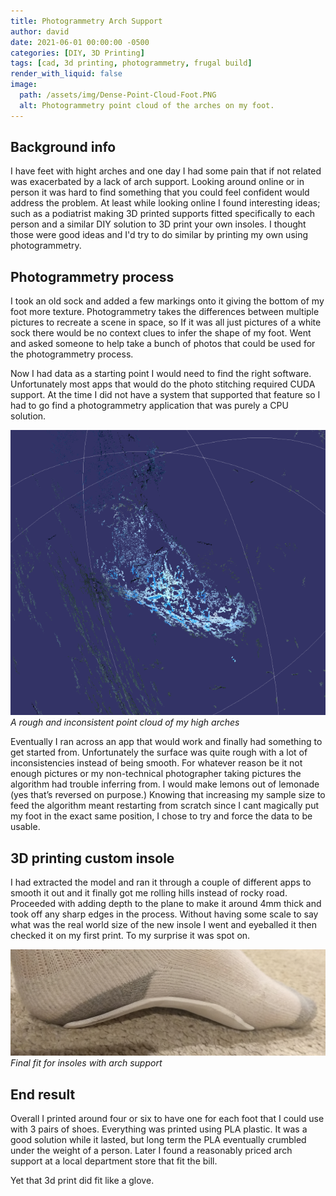 ```yaml
---
title: Photogrammetry Arch Support
author: david
date: 2021-06-01 00:00:00 -0500
categories: [DIY, 3D Printing]
tags: [cad, 3d printing, photogrammetry, frugal build]
render_with_liquid: false
image:
  path: /assets/img/Dense-Point-Cloud-Foot.PNG
  alt: Photogrammetry point cloud of the arches on my foot.
---
```


## Background info

I have feet with hight arches and one day I had some pain that if not related was exacerbated by a lack of arch support. Looking around online or in person it was hard to find something that you could feel confident would address the problem. At least while looking online I found interesting ideas; such as a podiatrist making 3D printed supports fitted specifically to each person and a similar DIY solution to 3D print your own insoles. I thought those were good ideas and I'd try to do similar by printing my own using photogrammetry.

## Photogrammetry process

I took an old sock and added a few markings onto it giving the bottom of my foot more texture. Photogrammetry takes the differences between multiple pictures to recreate a scene in space, so If it was all just pictures of a white sock there would be no context clues to infer the shape of my foot. Went and asked someone to help take a bunch of photos that could be used for the photogrammetry process.

Now I had data as a starting point I would need to find the right software. Unfortunately most apps that would do the photo stitching required CUDA support. At the time I did not have a system that supported that feature so I had to go find a photogrammetry application that was purely a CPU solution.

![Rough Point Cloud Of My Foot](/assets/img/Dense-Point-Cloud-Foot.PNG)
_A rough and inconsistent point cloud of my high arches_

Eventually I ran across an app that would work and finally had something to get started from. Unfortunately the surface was quite rough with a lot of inconsistencies instead of being smooth. For whatever reason be it not enough pictures or my non-technical photographer taking pictures the algorithm had trouble inferring from. I would make lemons out of lemonade (yes that’s reversed on purpose.) Knowing that increasing my sample size to feed the algorithm meant restarting from scratch since I cant magically put my foot in the exact same position, I chose to try and force the data to be usable.

## 3D printing custom insole

I had extracted the model and ran it through a couple of different apps to smooth it out and it finally got me rolling hills instead of rocky road. Proceeded with adding depth to the plane to make it around 4mm thick and took off any sharp edges in the process. Without having some scale to say what was the real world size of the new insole I went and eyeballed it then checked it on my first print. To my surprise it was spot on.

![Arch Support Good Fit](/assets/img/Arch-Support.jpg)
_Final fit for insoles with arch support_

## End result

Overall I printed around four or six to have one for each foot that I could use with 3 pairs of shoes. Everything was printed using PLA plastic. It was a good solution while it lasted, but long term the PLA eventually crumbled under the weight of a person. Later I found a reasonably priced arch support at a local department store that fit the bill.

Yet that 3d print did fit like a glove.
